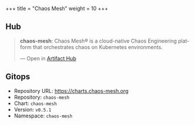 +++
title = "Chaos Mesh"
weight = 10
+++

## Hub

<div class="artifacthub-widget" data-url="https://artifacthub.io/packages/helm/chaos-mesh/chaos-mesh" data-theme="light" data-header="true" data-responsive="false"><blockquote><p lang="en" dir="ltr"><b>chaos-mesh</b>: Chaos Mesh® is a cloud-native Chaos Engineering platform that orchestrates chaos on Kubernetes environments.</p>&mdash; Open in <a href="https://artifacthub.io/packages/helm/chaos-mesh/chaos-mesh">Artifact Hub</a></blockquote></div><script async src="https://artifacthub.io/artifacthub-widget.js"></script>

## Gitops

<!-- BEGIN_PORTEFAIX_DOC -->

* Repository URL: https://charts.chaos-mesh.org
* Repository: `chaos-mesh`
* Chart: `chaos-mesh`
* Version: `v0.5.1`
* Namespace: `chaos-mesh`

<!-- END_PORTEFAIX_DOC -->
